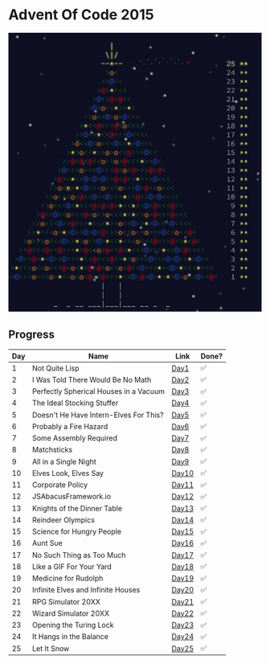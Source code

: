 # Advent Of Code 2015

![2015](2015Homepage.JPG)

## Progress

| Day | Name                                   | Link           | Done?              |
| --- | -------------------------------------- | -------------- | ------------------ |
| 1   | Not Quite Lisp                         | [Day1](Day1)   | :white_check_mark: |
| 2   | I Was Told There Would Be No Math      | [Day2](Day2)   | :white_check_mark: |
| 3   | Perfectly Spherical Houses in a Vacuum | [Day3](Day3)   | :white_check_mark: |
| 4   | The Ideal Stocking Stuffer             | [Day4](Day4)   | :white_check_mark: |
| 5   | Doesn't He Have Intern-Elves For This? | [Day5](Day5)   | :white_check_mark: |
| 6   | Probably a Fire Hazard                 | [Day6](Day6)   | :white_check_mark: |
| 7   | Some Assembly Required                 | [Day7](Day7)   | :white_check_mark: |
| 8   | Matchsticks                            | [Day8](Day8)   | :white_check_mark: |
| 9   | All in a Single Night                  | [Day9](Day9)   | :white_check_mark: |
| 10  | Elves Look, Elves Say                  | [Day10](Day10) | :white_check_mark: |
| 11  | Corporate Policy                       | [Day11](Day11) | :white_check_mark: |
| 12  | JSAbacusFramework.io                   | [Day12](Day12) | :white_check_mark: |
| 13  | Knights of the Dinner Table            | [Day13](Day13) | :white_check_mark: |
| 14  | Reindeer Olympics                      | [Day14](Day14) | :white_check_mark: |
| 15  | Science for Hungry People              | [Day15](Day15) | :white_check_mark: |
| 16  | Aunt Sue                               | [Day16](Day16) | :white_check_mark: |
| 17  | No Such Thing as Too Much              | [Day17](Day17) | :white_check_mark: |
| 18  | Like a GIF For Your Yard               | [Day18](Day18) | :white_check_mark: |
| 19  | Medicine for Rudolph                   | [Day19](Day19) | :white_check_mark: |
| 20  | Infinite Elves and Infinite Houses     | [Day20](Day20) | :white_check_mark: |
| 21  | RPG Simulator 20XX                     | [Day21](Day21) | :white_check_mark: |
| 22  | Wizard Simulator 20XX                  | [Day22](Day22) | :white_check_mark: |
| 23  | Opening the Turing Lock                | [Day23](Day23) | :white_check_mark: |
| 24  | It Hangs in the Balance                | [Day24](Day24) | :white_check_mark: |
| 25  | Let It Snow                            | [Day25](Day25) | :white_check_mark: |
